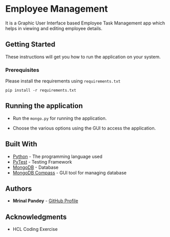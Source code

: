 # Employee Management

It is a Graphic User Interface based Employee Task Management app which helps in viewing and editing employee details.


## Getting Started

These instructions will get you how to run the application on your system.


### Prerequisites

Please install the requirements using `requirements.txt`

```
pip install -r requirements.txt
```


## Running the application

* Run the `mongo.py` for running the application.

* Choose the various options using the GUI to access the application.


## Built With

* [Python](https://www.python.org/downloads/) - The programming language used
* [PyTest](https://pypi.org/project/pytest/) - Testing Framework
* [MongoDB](https://www.mongodb.com/try/download/community) - Database
* [MongoDB Compass](https://www.mongodb.com/products/compass) - GUI tool for managing database


## Authors

* **Mrinal Pandey** - [GitHub Profile](https://github.com/mirupandey)


## Acknowledgments

* HCL Coding Exercise